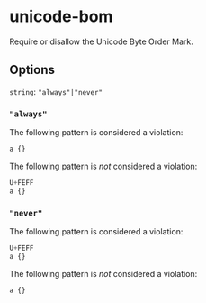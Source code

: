 # unicode-bom

Require or disallow the Unicode Byte Order Mark.

## Options

`string`: `"always"|"never"`

### `"always"`

The following pattern is considered a violation:

```css
a {}
```

The following pattern is *not* considered a violation:

```css
U+FEFF
a {}
```

### `"never"`

The following pattern is considered a violation:

```css
U+FEFF
a {}
```

The following pattern is *not* considered a violation:

```css
a {}
```
